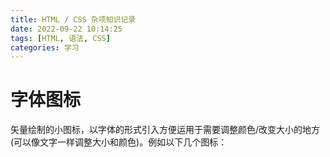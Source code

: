 ```yaml
---
title: HTML / CSS 杂项知识记录
date: 2022-09-22 10:14:25
tags: [HTML, 语法, CSS]
categories: 学习
---
```

<style>
@font-face {
  font-family: "iconfont"; /* Project id 3664290 */
  src: url('/fonts/iconfont-example/iconfont.woff2') format('woff2'),
       url('/fonts/iconfont-example/iconfont.woff') format('woff'),
       url('/fonts/iconfont-example/iconfont.ttf') format('truetype');
}

.iconfont {
  font-family: "iconfont" !important;
  font-size: 16px;
  font-style: normal;
  -webkit-font-smoothing: antialiased;
  -moz-osx-font-smoothing: grayscale;
}
</style>
# 字体图标
矢量绘制的小图标，以字体的形式引入方便运用于需要调整颜色/改变大小的地方(可以像文字一样调整大小和颜色)。例如以下几个图标：
<div class='iconfont' style='font-size:30px;color:red'>&#xe606;&#xe607;&#xe608;&#xe609;&#xe60a;</div>
